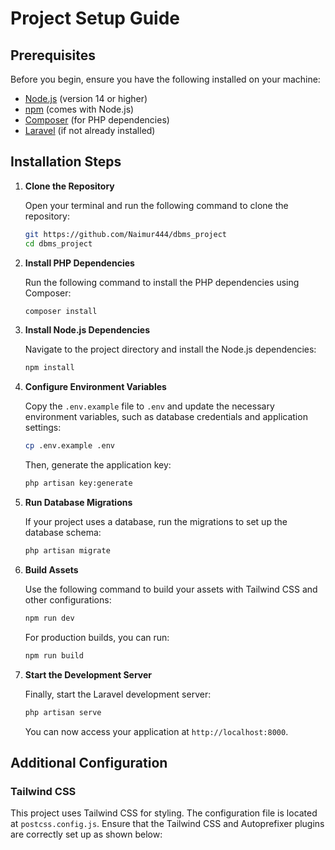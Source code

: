 # Project Setup Guide

## Prerequisites

Before you begin, ensure you have the following installed on your machine:

- [Node.js](https://nodejs.org/) (version 14 or higher)
- [npm](https://www.npmjs.com/) (comes with Node.js)
- [Composer](https://getcomposer.org/) (for PHP dependencies)
- [Laravel](https://laravel.com/docs/8.x/installation) (if not already installed)

## Installation Steps

1. **Clone the Repository**

   Open your terminal and run the following command to clone the repository:

   ```bash
   git https://github.com/Naimur444/dbms_project
   cd dbms_project
   ```

2. **Install PHP Dependencies**

   Run the following command to install the PHP dependencies using Composer:

   ```bash
   composer install
   ```

3. **Install Node.js Dependencies**

   Navigate to the project directory and install the Node.js dependencies:

   ```bash
   npm install
   ```

4. **Configure Environment Variables**

   Copy the `.env.example` file to `.env` and update the necessary environment variables, such as database credentials and application settings:

   ```bash
   cp .env.example .env
   ```

   Then, generate the application key:

   ```bash
   php artisan key:generate
   ```

5. **Run Database Migrations**

   If your project uses a database, run the migrations to set up the database schema:

   ```bash
   php artisan migrate
   ```

6. **Build Assets**

   Use the following command to build your assets with Tailwind CSS and other configurations:

   ```bash
   npm run dev
   ```

   For production builds, you can run:

   ```bash
   npm run build
   ```

7. **Start the Development Server**

   Finally, start the Laravel development server:

   ```bash
   php artisan serve
   ```

   You can now access your application at `http://localhost:8000`.

## Additional Configuration

### Tailwind CSS

This project uses Tailwind CSS for styling. The configuration file is located at `postcss.config.js`. Ensure that the Tailwind CSS and Autoprefixer plugins are correctly set up as shown below:
